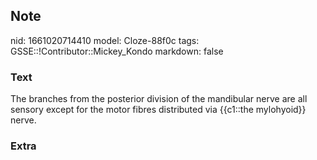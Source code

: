 ## Note
nid: 1661020714410
model: Cloze-88f0c
tags: GSSE::!Contributor::Mickey_Kondo
markdown: false

### Text
The branches from the posterior division of the mandibular nerve are all sensory except for the motor fibres distributed via {{c1::the mylohyoid}} nerve.

### Extra

